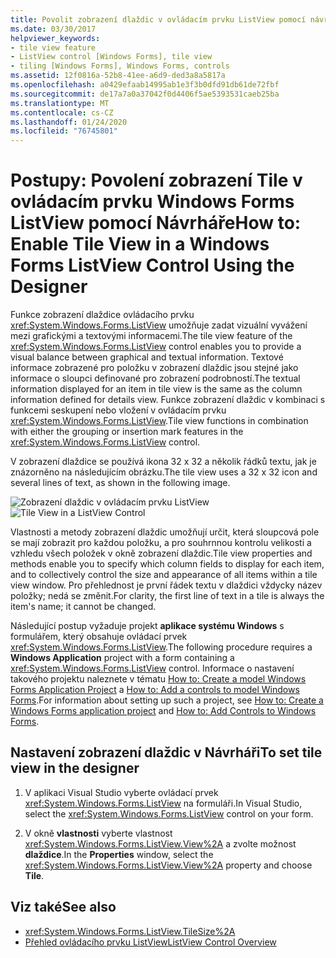 ```yaml
---
title: Povolit zobrazení dlaždic v ovládacím prvku ListView pomocí návrháře
ms.date: 03/30/2017
helpviewer_keywords:
- tile view feature
- ListView control [Windows Forms], tile view
- tiling [Windows Forms], Windows Forms, controls
ms.assetid: 12f0816a-52b8-41ee-a6d9-ded3a8a5817a
ms.openlocfilehash: a0429efaab14995ab1e3f3b0dfd91db61de72fbf
ms.sourcegitcommit: de17a7a0a37042f0d4406f5ae5393531caeb25ba
ms.translationtype: MT
ms.contentlocale: cs-CZ
ms.lasthandoff: 01/24/2020
ms.locfileid: "76745801"
---
```

# <a name="how-to-enable-tile-view-in-a-windows-forms-listview-control-using-the-designer"></a><span data-ttu-id="74b3e-102">Postupy: Povolení zobrazení Tile v ovládacím prvku Windows Forms ListView pomocí Návrháře</span><span class="sxs-lookup"><span data-stu-id="74b3e-102">How to: Enable Tile View in a Windows Forms ListView Control Using the Designer</span></span>
<span data-ttu-id="74b3e-103">Funkce zobrazení dlaždice ovládacího prvku <xref:System.Windows.Forms.ListView> umožňuje zadat vizuální vyvážení mezi grafickými a textovými informacemi.</span><span class="sxs-lookup"><span data-stu-id="74b3e-103">The tile view feature of the <xref:System.Windows.Forms.ListView> control enables you to provide a visual balance between graphical and textual information.</span></span> <span data-ttu-id="74b3e-104">Textové informace zobrazené pro položku v zobrazení dlaždic jsou stejné jako informace o sloupci definované pro zobrazení podrobností.</span><span class="sxs-lookup"><span data-stu-id="74b3e-104">The textual information displayed for an item in tile view is the same as the column information defined for details view.</span></span> <span data-ttu-id="74b3e-105">Funkce zobrazení dlaždic v kombinaci s funkcemi seskupení nebo vložení v ovládacím prvku <xref:System.Windows.Forms.ListView>.</span><span class="sxs-lookup"><span data-stu-id="74b3e-105">Tile view functions in combination with either the grouping or insertion mark features in the <xref:System.Windows.Forms.ListView> control.</span></span>

 <span data-ttu-id="74b3e-106">V zobrazení dlaždice se používá ikona 32 x 32 a několik řádků textu, jak je znázorněno na následujícím obrázku.</span><span class="sxs-lookup"><span data-stu-id="74b3e-106">The tile view uses a 32 x 32 icon and several lines of text, as shown in the following image.</span></span>

 <span data-ttu-id="74b3e-107">![Zobrazení dlaždic v ovládacím prvku ListView](./media/enable-tile-view-in-a-wf-listview-control-using-the-designer/tile-view-in-listview-control.gif "Ikony a text dlaždicového zobrazení")</span><span class="sxs-lookup"><span data-stu-id="74b3e-107">![Tile View in a ListView Control](./media/enable-tile-view-in-a-wf-listview-control-using-the-designer/tile-view-in-listview-control.gif "Tile view icons and text")</span></span>

 <span data-ttu-id="74b3e-108">Vlastnosti a metody zobrazení dlaždic umožňují určit, která sloupcová pole se mají zobrazit pro každou položku, a pro souhrnnou kontrolu velikosti a vzhledu všech položek v okně zobrazení dlaždic.</span><span class="sxs-lookup"><span data-stu-id="74b3e-108">Tile view properties and methods enable you to specify which column fields to display for each item, and to collectively control the size and appearance of all items within a tile view window.</span></span> <span data-ttu-id="74b3e-109">Pro přehlednost je první řádek textu v dlaždici vždycky název položky; nedá se změnit.</span><span class="sxs-lookup"><span data-stu-id="74b3e-109">For clarity, the first line of text in a tile is always the item's name; it cannot be changed.</span></span>

 <span data-ttu-id="74b3e-110">Následující postup vyžaduje projekt **aplikace systému Windows** s formulářem, který obsahuje ovládací prvek <xref:System.Windows.Forms.ListView>.</span><span class="sxs-lookup"><span data-stu-id="74b3e-110">The following procedure requires a **Windows Application** project with a form containing a <xref:System.Windows.Forms.ListView> control.</span></span> <span data-ttu-id="74b3e-111">Informace o nastavení takového projektu naleznete v tématu [How to: Create a model Windows Forms Application Project](/visualstudio/ide/step-1-create-a-windows-forms-application-project) a [How to: Add a controls to model Windows Forms](how-to-add-controls-to-windows-forms.md).</span><span class="sxs-lookup"><span data-stu-id="74b3e-111">For information about setting up such a project, see [How to: Create a Windows Forms application project](/visualstudio/ide/step-1-create-a-windows-forms-application-project) and [How to: Add Controls to Windows Forms](how-to-add-controls-to-windows-forms.md).</span></span>

## <a name="to-set-tile-view-in-the-designer"></a><span data-ttu-id="74b3e-112">Nastavení zobrazení dlaždic v Návrháři</span><span class="sxs-lookup"><span data-stu-id="74b3e-112">To set tile view in the designer</span></span>

1. <span data-ttu-id="74b3e-113">V aplikaci Visual Studio vyberte ovládací prvek <xref:System.Windows.Forms.ListView> na formuláři.</span><span class="sxs-lookup"><span data-stu-id="74b3e-113">In Visual Studio, select the <xref:System.Windows.Forms.ListView> control on your form.</span></span>

2. <span data-ttu-id="74b3e-114">V okně **vlastnosti** vyberte vlastnost <xref:System.Windows.Forms.ListView.View%2A> a zvolte možnost **dlaždice**.</span><span class="sxs-lookup"><span data-stu-id="74b3e-114">In the **Properties** window, select the <xref:System.Windows.Forms.ListView.View%2A> property and choose **Tile**.</span></span>

## <a name="see-also"></a><span data-ttu-id="74b3e-115">Viz také</span><span class="sxs-lookup"><span data-stu-id="74b3e-115">See also</span></span>

- <xref:System.Windows.Forms.ListView.TileSize%2A>
- [<span data-ttu-id="74b3e-116">Přehled ovládacího prvku ListView</span><span class="sxs-lookup"><span data-stu-id="74b3e-116">ListView Control Overview</span></span>](listview-control-overview-windows-forms.md)
